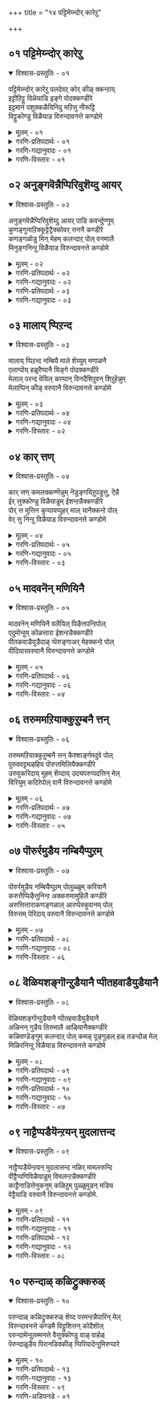 +++
title = "१४ पट्टिमेय्न्दोर् कारेऱु"

+++


## ०१ पट्टिमेय्न्दोर् कारेऱु

<details open><summary>विश्वास-प्रस्तुतिः - ०१</summary>

पट्टिमेय्न्दोर् कारेऱु पलदेवऱ् कोर् कीऴ् क्कन्ऱाय्  
इट्टीऱिट्टु विळॆयाडि इङ्गे पोदक्कण्डीरे  
इट्टमान पशुक्कळैयिनिदु मऱित्तु नीरूट्टि  
विट्टुकॊण्डु विळैयाड विरुन्दावनत्ते कण्डोमे
</details>

<details><summary>मूलम् - ०१</summary>

पट्टिमेय्न्दोर् कारेऱु पलदेवऱ् कोर् कीऴ् क्कन्ऱाय्  
इट्टीऱिट्टु विळॆयाडि इङ्गे पोदक्कण्डीरे  
इट्टमान पशुक्कळैयिनिदु मऱित्तु नीरूट्टि  
विट्टुकॊण्डु विळैयाड विरुन्दावनत्ते कण्डोमे
</details>

<details><summary>गरणि-प्रतिपदार्थः - ०१</summary>

पट्टि=अङ्कॆयिल्लदॆ\(स्वेच्छॆयागि\), मॆय्न्द=मेय्दुकॊण्डु\(तिरुगाडिकॊण्डु\)इरुव, ओर्=ऒन्दु, कार्=करिय, एऱु=सलग\(वृषभ\)वॆन्नुवुदु, पलदेवऱ् कु=बलदेवनिगॆ, ओर्=साटियिल्लद,कीऴ्=चिक्क, कन्ऱु=करुवु\(तम्मनु\)आय्=आगि, इट्टीऱॊट्टु=हर्षोद्गारगळन्नु माडुत्ता, विळैयाडि=आटवाडुत्ता, इङ्गे=इल्लिये, पोद=बरुवुदन्नु, कण्डीरे=नोडिद्दीरा? इट्टम् आन=तनगॆ इष्टवाद, पशुक्कळै=हसुगळन्नु, इनिदु=प्रीतियिन्द\(तृप्तियागुवन्तॆ\), मऱित्तु=मत्तॆ मत्तॆ मेयिसि, नीर्=नीरन्नु, ऊट्टि=कुडिसि, विट्टुक्कॊण्डु=मुन्दॆ बिट्टुकॊण्डु, विळैयाड=आटवाडुवुदन्नु, विरुन्दावनत्ते=बृन्दावनदल्लिये, कण्डोम्=कण्डॆवु.
</details>

<details><summary>गरणि-गद्यानुवादः - ०१</summary>

अङ्कॆयिल्लदन्तॆ स्वेच्छॆयागि तिरुगाडिकॊण्डु\(मेय्दुकॊण्डु\) इरुव ऒन्दु करिय सलग\(वृषभ\)वॆन्नुवुदु बलदेवन साटियिल्लद तम्मनागि, हर्षोद्गारगळन्नु माडुत्ता, आटवाडुत्ता, इल्लिये बन्दद्दन्नु नोडिदिरा? तनगॆ इष्टवाद हसुगळन्नु ममतॆयिन्द तृप्तियागुवन्तॆ मेयिसि, नीरु कुडिसि, मुन्दॆ बिट्टुकॊण्डु आटवाडुवुदन्नु बृन्दावनदल्लिये कण्डॆवु.\(१\)
</details>

<details><summary>गरणि-विस्तारः - ०१</summary>

इदुवरॆगॆ, गोदादेवि अत्तु करॆदु गोळाडिदरू, भगवन्तनु अवळिगॆ काणिसिकॊळ्ळलिल्ल. अवनन्नु कण्णार कण्डॆवॆन्दू, अवनु इन्थ स्थळदल्लिद्दानॆन्दू निर्दिष्टवागि अवळिगॆ हेळिदवरिल्ल. भगवन्तनु तन्न लीलाविनोदगळन्नु नडसि तोरिसिद स्थळगळल्लि गोदादेवियू तिरुगाडि, अल्लि तानु कण्डकण्डवरन्नॆल्ला केळुत्ताळॆ-”याव बगॆय अड्डि आतङ्कगळू इल्लदन्तॆ स्वेच्छॆयागि दनकरुगळन्नु मेयिसिकॊण्डु, अवुगळ हिन्दॆ तिरुगाडुत्ता, हर्षोद्गारगळन्नु माडुत्ता, बलदेवन तम्मनॆनिसिकॊण्ड, करिय वृषभनॊब्बनु इत्त कडॆ बन्दद्दन्नु नीवेनादरू नोडिदिरा?”अदक्कॆ अवरु हेळुत्तारॆ-”ओहो, नोडिद्देवॆ. अवनु तनगॆ इष्टवाद हसुगळन्नु आरिसिकॊण्डु, अवुगळन्नु तृप्तियागुवन्तॆ मेयिसि, नीरु कुडिसि, ममतॆयिन्द नोडिकॊण्डु, अवुगळन्नु विश्रान्तिगॆन्दु

१६७

मुन्दॆ बिट्टुकॊण्डु तानु आनन्ददिन्द आटवाडुत्ता कालकळॆयुत्तिरुवुदन्नु इल्लिये, ई बृन्दावनदल्लिये नोडिद्देवॆ”.

“भगवन्तनन्नु नोडिद्दीरा? ऎल्लिद्दानॆ? हेगिद्दानॆ?”- इत्यादि प्रश्नॆगळु सर्वसामान्य. आदरॆ, अवुगळिगॆ सरियाद उत्तर बरुवुदु अति विरळ. इल्ल ऎन्दे हेळबेकु. ई पाशुरदल्लि “भगवन्तनन्नु कण्डॆवु”, “अवनु दनकरुगळ योगक्षेमवन्नु नोडिकॊळ्ळुत्तिद्द”, “आनन्ददिन्द आटवाडुत्तिद्द”, “अवनु आडुत्ता कालकळॆयुत्तिद्दा स्थळ इको इदे”-हीगॆ, निर्दिष्टवागि उत्तर बन्दिदॆ. भगवन्तनु ई लोकदल्लि अवतरिसि अवन लीलाविनोदगळन्नु नडसि तोरिसिद स्थळगळन्नॆल्ला पवित्रयात्रास्थळगळॆन्दु तिळियुत्तारॆ.जन अल्लिगॆ होगि, अल्लि तिरुगाडुवाग, भगवन्तन दिव्यलीलॆगळ नॆनपन्नु पडॆयुवुदरिन्दलू, अवनल्लि तमगिरुव अपारवाद भक्तियिन्दलू भगवन्तनन्नु आ स्थळगळल्लि नोडबहुदॆम्ब\(नोडले नोडुत्तेवॆम्ब\) नम्भिकॆयन्नु पडॆयुत्तारॆ. भगवन्तनु ऎल्लॆल्लू इद्दानॆ. अवनु इल्लद स्थळवे इल्ल ऎम्ब सत्यद नुडियू अदर नम्बिकॆयागि अवनष्टे अनादियादद्दु.

भगवन्तनु सर्वस्वतन्त्रनु. साटियिल्लदवनु. आनन्दस्वरूपनु “गोपाल”नु. अवन आटगळू, ओडाटगळू, जीविगळन्नु तन्न कडॆगॆ आकर्षिसुवुदक्कॆ. अवन हर्षोद्गारगळु जीविगळ हृदयदल्लि हर्षवन्नु तुम्बुवुदक्कॆ अवरन्नु तृप्ति समृद्धिगळ कडॆगॆ नडॆयुवन्तॆ हुरिदुम्बिसुवुदक्कॆ, अवर भयवन्नु नीगिसुवुदक्कॆ.
</details>


## ०२ अनुङ्गवॆन्नैप्पिरिवुशॆय्दु आयर्

<details open><summary>विश्वास-प्रस्तुतिः - ०२</summary>

अनुङ्गवॆन्नैप्पिरिवुशॆय्दु आयर् पाडि कवर्न्दुण्णुम्  
कुणङ्गुनाऱिक्कूट्टेट्रैक्कोवर् त्तननै कण्डीरे  
कणङ्गळोडु मिन् मेहम् कलन्दाऱ् पोल् वनमालै  
मिनुङ्गनिन्ऱु विळैयाड विरुन्दावनत्ते कण्डोमे
</details>

<details><summary>मूलम् - ०२</summary>

अनुङ्गवॆन्नैप्पिरिवुशॆय्दु आयर् पाडि कवर्न्दुण्णुम्  
कुणङ्गुनाऱिक्कूट्टेट्रैक्कोवर् त्तननै कण्डीरे  
कणङ्गळोडु मिन् मेहम् कलन्दाऱ् पोल् वनमालै  
मिनुङ्गनिन्ऱु विळैयाड विरुन्दावनत्ते कण्डोमे
</details>

<details><summary>गरणि-प्रतिपदार्थः - ०२</summary>

अनुङ्ग=नानु सङ्कटपडुवन्तॆ, ऎन्नै=नन्नन्नु, पिरिविदु शॆय्दु=अगलिसिबिट्टु, आयर् पाडि=नन्दगोकुलवन्नु, कवर्न्दु=आशॆयिन्द, उण्णुम्=अनुभविसुववनागि, कुणुङ्गु=\(बॆण्णॆय\)वासनॆयन्नु, नाऱि=नारुववनगि, कुट्टि एट्रै=ऎळॆय वृषभनाद, कोवर्दननै=गोवर्धननन्नु, कण्डीरे=नोडिदिरा? कणङ्गळोडु=दनकरुगळ मन्दॆगळॊडनॆ, मिन्=मिञ्चू, मेहम्=मेघवू, कलन्दाल् पोल्=कूडिकॊण्डन्तॆ, वनमालै=वनमालॆयु, मिनुङ्ग=हॊळॆयुत्ता\(प्रकाशिसुत्ता\), निन्ऱु=इद्दुकॊण्डु, विळैयाड=आटवाडुवुदन्नु
</details>

<details><summary>गरणि-गद्यानुवादः - ०२</summary>

१६८
</details>

<details><summary>गरणि-प्रतिपदार्थः - ०३</summary>

विरुन्दावनत्ते=बृन्दावनदल्लिये कण्डोमे=नोडिदवल्ल\!
</details>

<details><summary>गरणि-गद्यानुवादः - ०३</summary>

नानु सङ्कटपडुवन्तॆ नन्नन्नु अगलिसिबिट्टु नन्दगोकुलवन्नु आशॆयिन्द अनुभविसुववनू बॆण्णॆय नातवन्नु नारुववनू, ऎळॆय वृषभनू, गोवर्धननू आद कृष्णनन्नु नोडिदिरा? मिञ्चू मोडवू कूडिकॊण्ड हागॆ, दनकरुगळ मन्दॆगळॊडनॆ वनमालॆयु प्रकाशिसुत्ता इरुवन्तॆ आटवाडुवुदन्नु बृन्दावनदल्लिये कण्डॆवल्ल\!\(२\)
</details>


## ०३ मालाय् प्पिऱन्द

<details open><summary>विश्वास-प्रस्तुतिः - ०३</summary>

मालाय् प्पिऱन्द नम्बियै माले शॆय्युम् मणाळनै  
एलाप्पॊय् हळुरैप्पानै यिङ्गे पोदक्कण्डीरे  
मेलाल् परन्द वॆयिल् काप्पान् विनदैशिऱुवन् शिऱुहॆन्नुम्  
मेलाप्पिन् कीऴ् वरुवानै विरुन्दावनत्ते कण्डोमे
</details>

<details><summary>मूलम् - ०३</summary>

मालाय् प्पिऱन्द नम्बियै माले शॆय्युम् मणाळनै  
एलाप्पॊय् हळुरैप्पानै यिङ्गे पोदक्कण्डीरे  
मेलाल् परन्द वॆयिल् काप्पान् विनदैशिऱुवन् शिऱुहॆन्नुम्  
मेलाप्पिन् कीऴ् वरुवानै विरुन्दावनत्ते कण्डोमे
</details>

<details><summary>गरणि-प्रतिपदार्थः - ०४</summary>

माल्=प्रेमस्वरूपनु, आय्=आगि, पिऱन्द=अवतरिसिद, नम्बि=भगवन्तनन्नु, माले=प्रेमवन्नु, शॆय्युम्=उण्टुमाडुव, मणाळनै=सुन्दरपुरुषनन्नु, एला=सम्बन्धविल्लदन्तॆ\(हॊन्दिकॆयिल्लदन्तॆ\), पॊय् हळ्=सुळ्ळुगळन्नु, उरैप्पानै=हेळुववनन्नु, इङ्गे=ई स्थळदल्लि, पोद=बन्दद्दन्नु, कण्डीरे=नोडिदिरा? मेलाल्=मेलुगडॆ, परन्द=हरडिरुव, वॆयिल्=बिसिलिनिन्द, काप्पान्=रक्षिसुवुदक्कागि, विनदै=विनतॆय, शिऱुवन्=मगन, शिऱुहु=रॆक्कॆगळु, ऎन्नुम्=ऎम्ब, मेलाप्पिन्=मेलु हॊदिकॆय, कीऴ्=कॆळगडॆ, वरुवानै=बरुववनन्नु\(भगवन्तनन्नु\), विरुन्दावनत्ते=वृन्दावनदल्लिये, कण्डोमे=कण्डॆवल्ला.
</details>

<details><summary>गरणि-गद्यानुवादः - ०४</summary>

प्रेमस्वरूपनागि अवतरिसिद भगवन्तनन्नु, प्रेमवन्नुण्टुमाडुव सुन्दर पुरुषनन्नु , हॊन्दिकॆयिल्लद हागॆ सुळ्ळुगळन्नु हेळुववनन्नु, अवनु इल्लि बन्दद्दन्नु नोडिदिरा? मेलुगडॆ हरडिरुव बिसिलिनिन्द रक्षिसुवुदक्कागि, विनतॆय मगन रॆक्कॆगळॆम्ब मेलुहॊदिकॆय\(मे;उकट्टिन\) कॆळगडॆ बरुव भगवन्तनन्नु बृन्दावनदल्लिये कण्डॆवल्ला\! \(३\)
</details>

<details><summary>गरणि-विस्तारः - ०२</summary>

बृन्दावनदल्लि कृष्णनु हेगिद्दानॆ ऎम्बुदन्नु गोदादेवि विवरिसुत्ताळॆ. कार्मुगिलिन नडुवॆ मिञ्चु हॊळॆदरॆ अदॊन्दु विचित्र शोभॆयागिरुवुदु. दनकरुगळ मन्दॆगळ नडुवॆ वनमालॆयन्नु धरिसिरुव श्रीकृष्णनु हॊळॆहॊळॆयुत्ता तिरुगाडुत्ता आटवाडुत्तिरुत्तानॆ. \(इदु हिन्दिन पाशुरद उपमान\) ई पाशुरदल्लि गोदादेवि श्रीकृष्णनन्नु प्रेमस्वरूपनू व्यामोहकारकनू

१६९

सुन्दरनू ऎन्नुत्ताळॆ. बृन्दावनदल्लि अवनु आनन्ददिन्द अलॆदाडुत्तिरुवाग बिसिलिन बेगॆ अवनन्नु बाधिसबहुदे? अदन्नु तडॆयुवुदक्कागि विनतॆय मगनाद गरुडनु तन्न रॆक्कॆगळन्नु हरडिकॊण्डु कृष्णनु ओडाडुव कडॆगळल्लॆल्ला अवनिगॆ उत्तमवाद मेल्कट्टिनन्तॆ इद्दुकॊण्डु तन्न अल्पसेवॆयन्नु भगवन्तनल्लि सल्लिसुत्तानॆ
</details>


## ०४ कार् त्तण्

<details open><summary>विश्वास-प्रस्तुतिः - ०४</summary>

कार् त्तण् कमलक्कण्णॆन्नुम् नॆडुङ्गयिऱुपडुत्तु, ऎन्नै  
ईर् त्तुक्कॊण्डु विळैयाडुम् ईशन्ऱन्नैक्कण्डीरे  
पोर् त्त मुत्तिन कुप्पायप्पुहर् माल् यानैक्कन्ऱे पोल्  
वेर् त्तु निन्ऱु विळैयाड विरुन्दावनत्ते कण्डोमे
</details>

<details><summary>मूलम् - ०४</summary>

कार् त्तण् कमलक्कण्णॆन्नुम् नॆडुङ्गयिऱुपडुत्तु, ऎन्नै  
ईर् त्तुक्कॊण्डु विळैयाडुम् ईशन्ऱन्नैक्कण्डीरे  
पोर् त्त मुत्तिन कुप्पायप्पुहर् माल् यानैक्कन्ऱे पोल्  
वेर् त्तु निन्ऱु विळैयाड विरुन्दावनत्ते कण्डोमे
</details>

<details><summary>गरणि-प्रतिपदार्थः - ०५</summary>

कार्=कार्मुगिलिनल्लि, तण्=तम्पाद, कमलम्=कमलवॆम्बम्तॆ, कण् ऎन्नुम्=कण्णु ऎम्ब, नॆडु=दॊड्ड, कयिऱु=पाशदल्लि, ऎन्नै=नन्नन्नु, पडुत्तु=सिक्किसिकॊण्डु, ईर् त्तुक्कॊण्डु=ऎळॆदुकॊण्डु\(ऎळॆदाडुत्ता\), विळैयाडुम्=आटवाडुव, ईशन् तन्नै=ईशनन्नु \(भगवन्तनन्नु\), कण्डीरे=नोडिदिरा?पोर् त्त=पोणिसिद, मुत्तिन्=मुत्तिन, कुप्पायम्=अङ्गियन्नु धरिसि, पुहर्=प्रकाशिसुव, माल्=दॊड्ड, यानैकन्ऱे पोळ्=आनॆय मरिय हागॆ, वेर् त्तु=बॆवतु, निन्ऱु= निन्तु, विळैयाड=आटवाडुत्तिरुवुदन्नु, विरुन्दावनत्ते=बृन्दावनदल्लिये, कण्डोमे=कण्डॆवल्ल.
</details>

<details><summary>गरणि-गद्यानुवादः - ०५</summary>

कार्मुगिलिनल्लि तम्पाद कमलदन्तिरुव कण्णु ऎम्ब दॊड्ड पाशदल्लि नन्नन्नु सिक्किसिकॊण्डु ऎळॆदाडुत्ता आटवाडुव ईशनन्नु कण्डिरा? पोणिसिद मुत्तुगळ अङ्गियन्नु धरिसि, प्रकाशिसुव दॊड्ड आनॆय मरियन्तॆ बॆवतु निन्तु आटवाडुत्तिरुवुदन्नु बृन्दावनदल्लिये कण्डॆवल्ल\! \(४\)
</details>

<details><summary>गरणि-विस्तारः - ०३</summary>

कार्मुगिलिनल्लि कण्मनगळन्नु तणिसुवन्थ ऎरडु सुन्दरवाद कमलद हूगळु कण्डरॆ हेगॆ? अवु ऎष्टु आकर्षकवागिरुवुवल्लवे? श्यामलवर्णद सर्वेश्वरन कण्णुगळू हागॆये. सर्वेश्वरन कण्णुगळु अतिशयवाद सॊबगिनवु. अवुगळ आकर्षणॆगॆ सिक्किबीळदवरिल्ल. भक्तनन्नु तन्न कडॆगॆ सॆळॆयुवुदक्कॆ अवु वास्तववाद पाशगळु. गोदादेवि अवुगळ पाशक्कॆ सिक्किबिद्दु अवनु हेगॆ आडिसिदरॆ हागॆ, हेगॆ सङ्कटपडिसिदरॆ हागॆ अनुभविसुत्ता इरुववळु. अदे सर्वेश्वरनु श्रीकृष्णनागि अवतरिसि बृन्दावनदल्लि सॊगसाद मुत्तिन अङ्गियन्नु धरिसि, चटुवटिकॆयिन्द कूडिद

१७०

बलिष्ठवाद आनॆयमरियन्तॆ मै बॆवरु सुरिसुवष्टु आनन्ददिन्द आटवाडुत्तिद्दानॆ. भगवन्तनन्नु बृन्दावनदल्लिये नोडि हर्षिसबहुदु, ऎन्नुत्ताळॆ गोदादेवि.
</details>


## ०५ मादवनॆन् मणियिनै

<details open><summary>विश्वास-प्रस्तुतिः - ०५</summary>

मादवनॆन् मणियिनै वलैयिल् पिऴैत्तपन्ऱिपोल्  
एदुमॊन्ऱुम् कॊळत्तारा ईशन्ऱन्नैक्कण्डीरे  
पीतकवाडैयुडैदाऴ् प्पॆरुङ्गाअर् मेहक्कन्ऱे पोल्  
वीदियारवरुवानै विरुन्दावनत्ते कण्डोमे
</details>

<details><summary>मूलम् - ०५</summary>

मादवनॆन् मणियिनै वलैयिल् पिऴैत्तपन्ऱिपोल्  
एदुमॊन्ऱुम् कॊळत्तारा ईशन्ऱन्नैक्कण्डीरे  
पीतकवाडैयुडैदाऴ् प्पॆरुङ्गाअर् मेहक्कन्ऱे पोल्  
वीदियारवरुवानै विरुन्दावनत्ते कण्डोमे
</details>

<details><summary>गरणि-प्रतिपदार्थः - ०६</summary>

मादवन्=माधवनाद, ऎन्=नन्न, मणियिनै=माणिक्यवाद, वलैयिल्=बलॆयल्लि, पिऴैत्त=बदुकिरुव, पन्ऱिपोल्=हन्दिय हागॆ, एदुम् ऒन्ऱुम्=यावुदॊन्दन्नू, कॊळ=पडॆदुकॊळ्ळुवुदक्कॆ, तारा=नीडदवमाद, ईशन् तन्नै=सर्वेश्वरनन्नु, कण्डीरे=कण्डिद्दीरा? पीतकम्=हळदिय, आडै=बट्टॆयन्नु\(पीताम्बरवन्नु\), उडै=उळ्ळ, ताऴ्=\(नॆलक्कॆ समीपिसि\)तूगाडुत्तिरुव, पॆरुम्=दॊड्डदाद, कार् मेह कन्ऱे पोल्=कार्मुगिलिन मरियन्तॆ, वीदि=बीदियल्लि, आर=तुम्बिदन्तॆ, वरुवानै=बरुववनन्नु, विरुन्दावनत्ते=बृन्दावनदल्लिये, कण्डोमे=कण्डॆवल्ला\!
</details>

<details><summary>गरणि-गद्यानुवादः - ०६</summary>

माधवनाद, नन्न माणिक्यवाद, बलॆयल्लि सिक्किबदुकिरुव हन्दिय हागॆ एनॊन्दन्नू पडॆदुकॊळ्ळुवुदक्कॆ\(अवकाश\)नीडदवनाद सर्वेश्वरनन्नु कण्डिद्दीरा? पीताम्बरवन्नुट्टू भूलोकक्कॆ अत्यन्त हत्तिरक्कॆ इळिदिरुव दॊड्ड कार्मुगिलिन मरियन्तॆ, बीदियल्लि तुम्बिदन्तॆ बरुववनन्नु बृन्दावनदल्लिये कण्डॆवल्ला\! \(५\)
</details>

<details><summary>गरणि-विस्तारः - ०४</summary>

“बलॆयल्लि सिक्किबदुकिरुव हन्दिय हागॆ”- जीविगॆ ई लोकदल्लि जनन-मरणवॆन्नुवुदे बलॆ. अदरल्लि सिक्किकॊण्डु तॊळलाडुत्तिरुवुदु जीविय परिस्थिति. जीवियादरो, सामान्यवागि, ई तॊळलाटवन्नु दुःखमयवॆन्दु भाविसुवुदिल्ल. माडबारद्दन्नॆल्ला माडुत्ता हेयवादद्दन्नॆल्ला हॊट्टॆगॆ तुम्बिकॊळ्ळुत्ता, मरिगळन्नु ईनुत्ता, अदे ऒन्दु सुखानुभववॆन्दु भाविसि व्यर्थजीवन नडसुवनु. अवन ई जीवन हन्दिय जीवनदन्तॆ. अदन्नु कॊल्लुवुदक्कॆन्दु ऒड्डिद बलॆयल्लि बिद्दिद्दरू सह, अदु निश्चिन्तॆयागि अल्लि बदुकिरुत्तदॆ. “मुन्देनु”ऎम्बुदु अदक्कॆ हेगॆ बरबेकु? परिपूर्णवाद अज्ञानान्ध जीवन अदरदु. सामान्य जीवियन्नु हन्दिय जीवनक्कॆ होलिसलागिदॆ.

सर्वेश्वरन कृपॆय हॊरतु ई “जनन-मरण”वॆम्ब पाशदिन्द बिडिसिकॊळ्ळुवुदु असाध्य. भगवन्तन कृपॆगागिये जीवियु सदा यत्निसुत्तिरबेकु.

१७१

गोदादेवि ई पुनर्जन्मवॆम्ब पाशदिन्द बिडुगडॆ हॊन्दि, भगवन्तनल्लि ऒन्दागबेकॆम्ब कातरदिन्द भगवन्तनन्नु ऎष्टॆष्टु बगॆयल्लि बेडिकॊण्डरू अवनिन्द एनॊन्दन्नू पडॆदुकॊळ्ळुवुदक्कॆ अवकाश नीडुवुदिल्लवॆन्दु इल्लि हेळिकॊळ्ळुत्ताळॆ. सर्वेश्वरनाद भगवन्तनादरो भक्तनिगॆ एनन्नु बेकादरू करुणिसबल्ल कृपाळु\!
</details>


## ०६ तरुममऱियाक्कुऱुम्बनै त्तन्

<details open><summary>विश्वास-प्रस्तुतिः - ०६</summary>

तरुममऱियाक्कुऱुम्बनै त्तन् कैश्शार्ङ्गमदुवे पोल्  
पुरुववट्टमऴहिय पॊरुत्तमिलियैक्कण्डीरे  
उरुवुकरिदाय् मुहम् शॆय्दाय् उदयपरुप्पदत्तिन् मेल्  
विरियुम् कदिरेपोल् वानै विरुन्दावनत्ते कण्डोमे
</details>

<details><summary>मूलम् - ०६</summary>

तरुममऱियाक्कुऱुम्बनै त्तन् कैश्शार्ङ्गमदुवे पोल्  
पुरुववट्टमऴहिय पॊरुत्तमिलियैक्कण्डीरे  
उरुवुकरिदाय् मुहम् शॆय्दाय् उदयपरुप्पदत्तिन् मेल्  
विरियुम् कदिरेपोल् वानै विरुन्दावनत्ते कण्डोमे
</details>

<details><summary>गरणि-प्रतिपदार्थः - ०७</summary>

तरुमम्=धर्मवन्नु, अऱियानै=अरियदवनन्नु, कुऱुम्बनै=चेष्टॆगळन्नु माडुववनन्नु, तन्=तन्न, कै=कैयल्लिरुव, शार्ग्गम् अदुवे पोळ्=शार्ङ्गवॆम्ब बिल्लिन हागॆये, पुरुवम्=हुब्बुगळू, वट्टम्=दुण्डगू\(बग्गियू\), अऴहिय=सुन्दरवागियू इरुववनन्नू, पॊरुत्तम्=हॊन्दिकॆ, इलियै=इल्लदवनन्नू, कण्डीरे=कण्डिद्दीरा?\(कण्डिरा?\)उरुवु=देहवु, करिदु आय्=कप्पगू, मुहम्=मुखवु, शॆय्दु आय्=कॆम्पगू, उदय परुप्पदत्तिन् मेल्=उदयपर्वतद मेलॆ, विरियुम्=हुट्टि बरुव,कदिरे=सूर्यनन्नु, पोळ् वानै=होलुवनन्नु, विरुन्दावनत्ते=बृन्दावनदल्लिये कण्डोमे=कण्डॆवल्ला\!
</details>

<details><summary>गरणि-गद्यानुवादः - ०७</summary>

धर्मवन्नु अरियदवनन्नु, चेष्टॆगळन्नु माडुववनन्नु, तन्न कैयल्लि हिडिदिरुव शार्ङ्ग धनुस्सिनन्तॆ सुन्दरवागि बग्गिरुव हुब्बुगळुळ्ळवनन्नू हॊन्दिकॆ इल्लदवनन्नू कण्डिरा? कप्पनॆय देहवू कॆम्पनॆय मुखवू उळ्ळवनाद उदयपर्वतद मेलॆ मूडिबरुव सूयनन्नु होलुवननन्नु बृन्दावनदल्लिये कण्डॆवल्ल\! \(६\)
</details>

<details><summary>गरणि-विस्तारः - ०५</summary>

दयॆयॆम्ब धर्मवन्ने अरियदवनु भगवन्त. चेष्टॆगळन्नु माडि तण्टॆ माडुवुदरल्लि निपुण. तन्न कैयल्लि हिडिदिरुव बिल्लिनन्तॆये बग्गिरुव

१७२

अन्दवाद हुब्बुगळुळ्ळवन्य्. ऎल्लरल्लि सेरिकॊण्डिद्दरू यारल्लियू हॊन्दिकॆयन्नु तोरदवनु. अवन देह कप्पादरू मुख कान्तियिन्द कूडिद्दु. मूडलगिरिय मेलॆ मूडिबरुव सूर्यनन्तॆ तेजस्वियागि बलुसुन्दरनागिद्दानॆ. अवनन्नु बृन्दावनदल्ले काणबहुदु.
</details>


## ०७ पॊरुर्रमुडैय नम्बियैप्पुऱम्

<details open><summary>विश्वास-प्रस्तुतिः - ०७</summary>

पॊरुर्रमुडैय नम्बियैप्पुऱम् पोलुळ्ळुम् करियानै  
करुत्तैप्पिऴैत्तुनिन्ऱ अक्करुमामुहिलै कण्डीरे  
अरुत्तित्ताराकणङ्गळाल् आरप्पॆरुहुवानम् पोल्  
विरुत्तम् पॆरिदाय् वरुवानै विरुन्दावनत्ते कण्डोमे
</details>

<details><summary>मूलम् - ०७</summary>

पॊरुर्रमुडैय नम्बियैप्पुऱम् पोलुळ्ळुम् करियानै  
करुत्तैप्पिऴैत्तुनिन्ऱ अक्करुमामुहिलै कण्डीरे  
अरुत्तित्ताराकणङ्गळाल् आरप्पॆरुहुवानम् पोल्  
विरुत्तम् पॆरिदाय् वरुवानै विरुन्दावनत्ते कण्डोमे
</details>

<details><summary>गरणि-प्रतिपदार्थः - ०८</summary>

पॊरुत्तम्=सहनॆ, उडैय=उळ्ळ, नम्बियै=स्वामियन्नु, पुऱम् पोल्=हॊरगडॆ हेगो हागॆ, उळ्ळुम्=अन्तरङ्गदल्लियू, करियानै=कप्पुबण्णदवनन्नु, करुत्तै=भावनॆगळन्नु \(ऎणिकॆगळन्नु\), पिऴैत्तु=पूरैसदॆये, निन्ऱ=इरुव, अ-करु-मा-मुहिलै=आ करिय दॊड्ड मुगिलन्नु, कण्डीरे=कण्डिरा? अरुत्ति=आशॆपडतक्क, तारागणङ्गळाल्=तारागणगळिन्द, आर=तुम्बि, पॆरुहु=वानम् पोल्=बानिनन्तॆ, विरुत्तम्=नडतॆयल्लि, पॆरिदु आय्=हिरिमॆयन्नु पडॆदु, वरुवानै=बरुववनन्नु, विरुन्दावनत्ते=बृन्दावनदल्लिये, कण्डोमे=कण्डॆवल्ल\!
</details>

<details><summary>गरणि-गद्यानुवादः - ०८</summary>

सहनॆयन्नुळ्ळ स्वामियन्नु, हॊरगॆ हेगो हागॆये अन्तरङ्गदल्लू कप्पागिरुववनन्नु, ऎणिकॆगळन्नु पूरैसदॆये इरुव आ दॊड्ड कार्मुगिलन्नु कण्डिरा? आशॆयन्नु कॆरळिसुव तारागणगळिन्द तुम्बि हरडिरुव बानिन हागॆ, नडतॆयल्लि हिरिमॆयन्नु पडॆदु बरुववनन्नु बृन्दावनदल्लिये कण्डॆवल्ल\!\(७\)
</details>

<details><summary>गरणि-विस्तारः - ०६</summary>

भगवन्त सहनॆय मूर्ति. अवनु पवित्र, परमश्रेष्ट्ःअ. अवनु सर्वव्यापि. नडतॆयल्लि अवनु हिरिमॆ पडॆदवनु. ई बगॆय गुणातिशयगळिन्द भगवन्तनन्नु वर्णिसुवाग, गोदादेवि इवुगळ जॊतॆगॆ बेरॆ कॆलवु गुणगळन्नु सेरिसुत्ताळॆ.

“हॊरगॆ हेगॆ कप्पॊ, हागॆये अन्तरङ्गदल्लू कप्पु”- भगवन्त नीळमेघश्याम.

१७३

अदन देह कप्पु; आद्दरिन्द तोरिकॆगॆ अवनु कप्पु-“अन्तरङ्गदल्लू अवनु कप्पु”ऎन्नुत्ताळॆ गोदादेवि. अन्तरङ्गवु ज्ञानमयवागि, सद्गुणभरितवागि तेजःपूर्णवागि बॆळगुवुदु ऎन्दु भाविसुवुदादरॆ, गोदादेविय विवरणॆ भगवन्तन, निन्दॆये. अवळ पालिगॆ भगवन्तन अन्तरङ्ग दयाशून्य, कृपारहिर, कठिण, आद्दरिन्द अदू कप्पे.

“ऎणिकॆगळन्नु पूरैसदॆ इरुव दॊड्ड कार्मुगिलु”-कार्मुगिलु मळॆय बरुविकॆययन्नु सूचिसुवुदु. अदु ऎष्टु दॊड्डदागुत्तदॆयो अष्टू अष्टु मळॆयन्नु तुम्बिकॊण्डिरुत्तदॆ ऎन्दु भावनॆ. नीरिगागि, मळॆगागि हातॊरॆयुव जनर ऎणिकॆयल्लि अदु समृद्धियागि मळॆयन्नु सुरिसुवुदु ऎम्बुदिद्दाग, अदु आकाशदल्लि तेलिकॊण्डु हागॆये मुन्दक्कॆ सरिदु होदरॆ हेगॆ? बरिय नोटदिन्दलो अदर आकारदिन्दलो जनक्कॆ तणिवुण्टागुवुदे? आनन्द बरुवुदे? हागॆये भगवन्तनु ऎन्दु गोदादेवि हेळुत्ताळॆ. अवळ मनदॆणिकॆयन्तॆ भगवन्तने अवळ पतियागबेकु मत्तु अवने स्वतः बन्दु अवळ कैहिडियबेकु. इदुवरॆगॆ, अवळॆणिकॆ पूरैसलिल्ल. आद्दरिन्दले अवनु ऎणिकॆयन्नु पूरैसद कार्मुगिलु\!

“आशॆयन्नु कॆरळिसुव तारागणगळिन्द तुम्बि हरडिरुव बानिन हागॆ”- आकाशवु ऎल्लॆल्लू हरडिकॊण्डिदॆ. आद्दरिन्द सर्वव्यापि. अल्लि लॆक्कविल्लदष्टु तारागणगळु मिनुगुत्ता जनर मनस्सन्नु आकर्षिसुत्ता, अवर आशॆयन्नु कॆरळिसुत्ता कङ्गॊळिसुत्तवॆ. हागॆये भगवन्तनू सर्वव्यापि. अवन हिरिमॆयन्नु प्रकाशपडिसुव आदर्श नडतॆ जनर तनुमनगळन्नु हुरिदुम्बिसुत्तवॆ. अवर आशोत्तरगळन्नु कॆरळिसुत्तदॆ.
</details>


## ०८ वॆळियशङ्गॊन्ऱुडैयानै प्पीतहवाडैयुडैयानै

<details open><summary>विश्वास-प्रस्तुतिः - ०८</summary>

वॆळियशङ्गॊन्ऱुडैयानै प्पीतहवाडैयुडैयानै  
अळिनन् गुडैय तिरुमालै आऴियानैक्कण्डीरे  
कळिवण्डॆङ्गुम् कलन्दाऱ् पोल् कमऴ् पूङ्गुऴल् हळ् तडन्दोळ् मेल्  
मिळिरनिन्ऱु विळैयाड विरुन्दावनत्ते कण्डोमे
</details>

<details><summary>मूलम् - ०८</summary>

वॆळियशङ्गॊन्ऱुडैयानै प्पीतहवाडैयुडैयानै  
अळिनन् गुडैय तिरुमालै आऴियानैक्कण्डीरे  
कळिवण्डॆङ्गुम् कलन्दाऱ् पोल् कमऴ् पूङ्गुऴल् हळ् तडन्दोळ् मेल्  
मिळिरनिन्ऱु विळैयाड विरुन्दावनत्ते कण्डोमे
</details>

<details><summary>गरणि-प्रतिपदार्थः - ०९</summary>

वॆळिय=बिळिय, शङ्गु=शङ्ख, ऒन्ऱु=ऒन्दन्नु, उडैयानै=उळ्ळवनन्नु, पीतकम् आडै=पीताम्बरवन्नु, उडैयानै=\(धरिसि\)उळ्ळवनन्नु, नन्गु=अपारवाद, अळि=प्रेमानुग्रहवन्नु, उडैय=उळ्ळ, तिरुमालै=श्रीपतियन्नु, आऴियानै=चक्रधारियन्नु, कण्डीरे=कण्डिरा? कळि=मदिसिद, वण्डु=दुम्बिगळु, ऎङ्गुम्=ऎल्लॆल्लियू, कलन्दार् पोल्=कूडिकॊण्डिरुव हागॆ, कमऴ्-परिमळिसुव,
</details>

<details><summary>गरणि-गद्यानुवादः - ०९</summary>

१७४
</details>

<details><summary>गरणि-प्रतिपदार्थः - १०</summary>

पू=हूगळ, कुऴल् हळ्=तलॆगूदलुगळु, तडम्=विशालवाद, तॊळ् मेल्=तोळुगळ मेलॆ, मिळिर=हॊरळाडुत्तिरलु, निन्ऱु=इद्दुकॊण्डु, विळैयाड=आटवाडुवुदन्नु, विरुन्दावनत्ते=बृन्दावनदल्लिये, कण्डोमे=कण्डॆवल्ल\!
</details>

<details><summary>गरणि-गद्यानुवादः - १०</summary>

बिळिय शङ्खवॊन्दन्नुळ्ळवनू; पीताम्बरवन्नु धरिसिदवनू, अपारवाद प्रेमानुग्रहवन्नुळ्ळवनू, श्रीपतियू चक्रधारियू आदवनन्नु कण्डिरा? कळित दुम्बिगळु ऎल्लॆल्लियू कूडिकॊण्डिरुव हागॆ इरुव परिमळिसुव हूगळ तलॆगूदलुगळु विशालवाद तोळुगळ मेलॆ हॊरळाडुत्ता इरुवन्तॆ आटवाडुवुदन्नु बृन्दावनदल्लिये कण्डॆवल्ल\!\(८\)
</details>

<details><summary>गरणि-विस्तारः - ०७</summary>

भगवन्तन दिव्यस्वरूप स्वभावगळ सूचनॆयिदॆ. अवनु शङ्ख, चक्र मत्तु पीताम्बरधारि. तन्न भक्तर मेलॆ अवनिगॆ अपारवाद प्रेमानुग्रहविदॆ. अल्लदॆ, दयॆगॆ आकरवॆनिसिद लक्ष्मीदेविय पतिये अवनु. आद्दरिन्द, अवनल्लि दयॆगॆ कॊरतॆयुण्टे?

गोपियरु सहज सुन्दरियरु. अवर तलॆगूदलु उद्दनागिदॆ. अदक्कॆ अवरु परिमळिसुव हूगळन्नु मुडिदिद्दारॆ. हूविन सुवासनॆयु दुम्बिगळन्नु ऎल्ल कडॆगळिन्दलू आकर्षिसुत्तिदॆ. दुम्बिगळु तण्डतण्डवागि गोफियरन्नु हिम्बालिसि बरुत्तिवॆ. अल्लदॆ, अवु हूगळ मकरन्दवन्नु पानमाडि मदिसिवॆ. गोपियरादरो तम्म प्रियतमनाद श्रीकृष्णन दीर्घवाद मत्तु पुष्टनाद तोळुगळ मेलॆ तम्म तलॆगळन्निट्टु हॊरळाडिसुत्त तम्मन्नु अनुसरिसि बरुत्तिरुव कळित दुम्बिगळ हागॆये प्रेमपरवशरागि नलियुत्तिद्दारॆ. इदॊन्दु बृन्दावनद चित्र. गोदादेविय आशॆयू आ गोपियर हागॆ तानू भगवन्तनन्नु ओलैसबेकॆम्बुदे.
</details>


## ०९ नाट्टैप्पडैयॆन्ऱयन् मुदलात्तन्द

<details open><summary>विश्वास-प्रस्तुतिः - ०९</summary>

नाट्टैप्पडैयॆन्ऱयन् मुदलात्तन्द नळिर् मामलरुन्दि  
वीट्टैप्पणिविळैयाडुम् विमलन्ऱन्नैक्कण्डीरे  
काट्टैनाडित्तेनुकनुम् कळिऱुम् पुळ्ळुमुडन् मडिय  
वेट्टैयाडि वरुवानै विरुन्दावनत्ते कण्डोमे.
</details>

<details><summary>मूलम् - ०९</summary>

नाट्टैप्पडैयॆन्ऱयन् मुदलात्तन्द नळिर् मामलरुन्दि  
वीट्टैप्पणिविळैयाडुम् विमलन्ऱन्नैक्कण्डीरे  
काट्टैनाडित्तेनुकनुम् कळिऱुम् पुळ्ळुमुडन् मडिय  
वेट्टैयाडि वरुवानै विरुन्दावनत्ते कण्डोमे.
</details>

<details><summary>गरणि-प्रतिपदार्थः - ११</summary>

नाट्टै=लोकगळन्नु, पडै=सृष्टिसु, ऎन्ऱु=ऎन्दु, अयन्=ब्रह्म, मुदला=मॊदलादवरन्नु, तन्द=सृष्टिसिद, नळिर्=श्रेष्ठवाद, मा=दॊड्डदाद, मलर्=पुष्पक्कॆ, उन्दि=नाभियन्नु, वीट्टै=मनॆयन्नागि, पण्णि=माडि, विळैयाडुम्=आटवाडुव, विमलन् तन्नै=विमलनन्नु, कण्डीरे=नोडिदिरा? काट्टै=काडिनल्लि, नाडि=अलॆदाडि हुडुकि
</details>

<details><summary>गरणि-गद्यानुवादः - ११</summary>

१७५
</details>

<details><summary>गरणि-प्रतिपदार्थः - १२</summary>

तेनुकनुम् =धेनुकासुरनू, कळिऱुम्=कुवलयापीडवॆम्ब आनॆयू, पुळ्ळुम्=बकासुरनू, उडन्=ऒडनॆ, मडिय=मडियुवन्तॆ, वेट्टै आडि=बेटॆयाडि,वरुवानै=बरुववनन्नु, विरुन्दावनत्ते=बृन्दावनदल्लिये, कण्डोमे=कण्डॆवल्ल\!
</details>

<details><summary>गरणि-गद्यानुवादः - १२</summary>

लोकगळन्नु सृष्टिसॆन्दु ब्रह्मने मॊदलादवरन्नु सृष्टिसिद श्रेष्ठवाद दॊड्ड हूविगॆ नाभियन्नु मनॆयन्नागि माडि आटवाडुव विमलनन्नु कम्डिरा? मडियुवन्तॆ बेटॆयाडि बरुववनन्नु बृन्दावनदल्लिये कण्डॆवल्ल\! \(९\)
</details>

<details><summary>गरणि-विस्तारः - ०८</summary>

भगवन्तनिगॆ “आदिकारण”ऎन्दु हॆसरु. सृष्टिगू अवने मूल. अवनु सृष्टिकार्यदल्लि तॊडगलु ब्रह्मनन्नु ताने सृष्टिसिदनु. ब्रह्मनिगॆ तन्न दिव्यनाभियल्लि हुट्टिद दॊड्ड कमलद हूवन्नु मनॆयन्नागिसिदनु. अनन्तर, सृष्टिय कार्य सुसूत्रवागि नडॆयलु ब्रह्मन मूलकवे प्रजापतिगळे मॊदलादवरन्नु सृष्टिसिदनु. हीगॆ सृष्टिय आटवन्नु हूडि, तानु सरिदु निन्तु, आटवन्नु नोडुत्ता निर्लिप्तनन्तॆ इरुवुदु भगवन्तन लीलाविनोद.

इन्नॊन्दु बगॆय वैशिष्ट्यवॆन्दरॆ, तानू आ सृष्टियल्लि ऒन्दागुवुदु, धर्मरक्षणॆ माडुवुदु, दुष्टशिक्षण नडसुवुदु. अदक्कागि भगवन्तनु आगाग्गॆ अवतरिसुत्तानॆ. अवनु श्रीकृष्णनागि अवतरिसि, अनेकानेक दुष्टराक्षसरन्नु निग्रहिसिदनु. कत्तॆ,आनॆ, पक्षिय रूपदल्लि निजरूपवन्नु मरॆसिकॊण्डु, कॄष्णनन्ने कॊल्लबेकॆन्दु कादुकॊण्डिद्द दुष्टराक्षसरन्नु काडिनल्लि दनकरुगळ हिन्दॆ अलॆदाडुत्ता इरुवागले अवरन्नु हुडुकिकॊन्दद्दु इदक्कॆ निदर्शन. आ कृष्णनन्नु बृन्दावनदल्लिये काणबहुदल्ल\!
</details>


## १० परुन्दाळ् कळिट्रुक्करुळ्

<details open><summary>विश्वास-प्रस्तुतिः - १०</summary>

परुन्दाळ् कळिट्रुक्करुळ् शॆय्द परमन्ऱन्नैपारिन् मेल्  
विरुन्दावनत्ते कण्डमै विट्टुशित्तन् कोदैशॊल्  
परुन्दामॆन्ऱुतम्मनत्ते वैत्तुक्कॊण्डु वाऴ् वार्हळ्  
पॆरुन्दाळुडैय पिरानडिक्कीऴ् प्पिरियादॆन्ऱुमिरुप्पारे
</details>

<details><summary>मूलम् - १०</summary>

परुन्दाळ् कळिट्रुक्करुळ् शॆय्द परमन्ऱन्नैपारिन् मेल्  
विरुन्दावनत्ते कण्डमै विट्टुशित्तन् कोदैशॊल्  
परुन्दामॆन्ऱुतम्मनत्ते वैत्तुक्कॊण्डु वाऴ् वार्हळ्  
पॆरुन्दाळुडैय पिरानडिक्कीऴ् प्पिरियादॆन्ऱुमिरुप्पारे
</details>

<details><summary>गरणि-प्रतिपदार्थः - १३</summary>

परु=दॊड्ड, ताळ्=कालुगळ, कळिट्रुक्कू=आनॆगॆ, अरुळ्=कृपॆयन्नु, शॆय्द=माडिद, परमन् तन्नै=परमपुरुषनन्नु, पारिन् मेल्=भूमिय मेलॆ, विरुन्दावनत्ते=बृन्दावनदल्लिये, कण्डमै=कण्डुकॊण्ड हागॆ, विट्टुशित्तन्=विष्णुचित्तन, कोदै=गोदादेविय, शॊल्=मातुगळु, मरुन्दु=दिव्यौषधि, आम्=आगुवुदु, ऎन्ऱु=ऎन्दु तिळिदु, तम्=तन्तम्म, मनत्ते=मनस्सिनल्लिये, वैत्तुक्कॊण्डु=इट्टुकॊण्डु, वाऴ् वार्हळ्=बाळुववरु, पॆरु=हिरिमॆय, ताळ्=पादगळु, उडैय=उळ्ळ, पिरान्=भगवन्तन, अडि=पादगळ, कीऴ्=कॆळगॆ, पिरियादु=बेर्पडदॆ, ऎन्ऱुम्=ऎन्दॆन्दिगू, इरुप्पारे=इरुववरे आगुत्तारॆ.
</details>

<details><summary>गरणि-गद्यानुवादः - १३</summary>

१७६
</details>

<details><summary>गरणि-विस्तारः - ०९</summary>

दॊड्डदा कालुगळुळ्ळ आनगॆ कृपॆमाडिद परमपुरुषनन्नु भूमिय मेलॆ बृन्दावनदल्लिये कण्डुकॊण्ड हागॆ विष्णुचित्तन गोदादेवियु\(हेळिद\) मातुगळु दिव्यौषधियागुवुदु ऎन्दु तिळिदु तम्म तम्म मनस्सिनल्लिये इट्टुकॊण्डु बाळुववनु हिरिमॆय पादगळन्नुळ्ळ भगवन्तन अडिगळ कॆळगॆ ऎन्दॆन्दिगू बेर्पडदॆये इरुत्तारॆ.\(१०\)

“दॊड्ड कालुगळुळ्ळ आनॆ”-ऎम्बुदन्नु बहुकाल नीरिनल्लिद्दु, मॊसळॆय बायॊगॆ सिक्किकॊण्डु, बिडिसिकॊळ्ळुवुदक्कॆ शक्तिमीरि सॆणसिदरू आगदॆ, बातुकॊण्डु, भारवागि, बिद्दुहोगुवन्थ कालुगळन्नुळ्ळ आनॆ ऎन्नबहुदु. इदु गजेन्द्रमोक्षवन्नु सूचिसुत्तवॆ. ऎल्लवू उडुगिद बळिक आनॆगॆ ज्ञानोदयवागि भगवन्तनल्लि “नीने गति” ऎन्दु मॊरॆहॊक्कितु. आ कूडले भगवन्तनु अदक्कॆ कृपॆमाडिदनु. गरुडारूढनागि अल्लिगॆ धाविसि बन्दु आनॆयन्नु कापाडिद कृपाळु श्रीमन्नारायणनु.

आ परमपुरुषने ईग भूलोकदल्लि बृन्दावनदल्लिये कृष्णरूपदल्लिद्दानॆन्दू, अवनु नानालीलॆगळन्नु नडसुत्ता भक्तर तनुमनगळन्नु तणिसुत्तिरुवुदन्नु तानु स्वतः कण्डुकॊण्डद्दागि गोदादेवि हेळि हाडुत्ताळॆ.

गोदादेविय मातुगळन्नु ऎन्दरॆ भगवन्तन कल्याणगुणगळन्नू दिव्याद्भुत स्वभाववन्नू, अपारवाद प्रेमानुग्रहवन्नू विवरिसि हाडिद्दाळॆ. ई मातुगळे जनन-मरणवॆम्ब पुनरावर्तिय दीर्घरोगवन्नु निर्मूलगॊळिसुव दिव्यौषधि. ई सत्यवन्नु अरितुकॊण्डवरु, अदन्नु तम्म तम्म मनसिनल्लिट्टुकॊण्डु, ई लोकदल्लि बाळुववरु अवरु गतिसिद नन्तर भगवन्तनन्ने पडॆयुत्तारॆ.

“हिरिमॆयन्नुळ्ळ भगवन्तन पादगळु” ऎम्बुदरल्लि भगवन्तन त्रिविक्रमावतारद हिरिमॆयन्नु सूचिसुत्तदॆ. त्रिविक्रमनादाग भगवन्त ऒन्दे ऒन्दु हॆज्जॆयिन्द भूमण्डलवन्नॆल्ला अळॆदुबिट्टनु. इन्नॊन्दु हॆज्जॆयिन्द ऊर्ध्वलोकगळन्नॆल्ला अळॆदुबिट्टनु. आग, त्रिविक्रमन पाद सत्यलोकवन्नू मुट्टितु. ब्रह्मनु आ पादवन्नु देवगङ्गॆयिन्द तॊळॆदु पूजिसिदनु.

भगवन्तनन्नु पडॆद बळिक अवन पादसेवॆयल्ले निरन्तरवागि काल कळॆयुत्तिरुवुदक्किन्त हॆच्चिन फलविन्नेनु बेकु? इदे ई तिरुमॊऴिगॆ अत्यन्त महत्वपूर्वकवाद फलश्रुति\!
</details>

<details><summary>गरणि-अडियनडे - ०१</summary>

पट्टि, अनुङ्ग, माल्, कार् त्तण्, मादवन्, तरुमम्, पॊरुत्तम्, वॆळिय, नाट्टै, परुन्दाळ्,\(इरुळ्\)
</details>